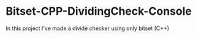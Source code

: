 # Bitset-CPP-DividingCheck-Console
In this project I've made a divide checker using only bitset (C++)
